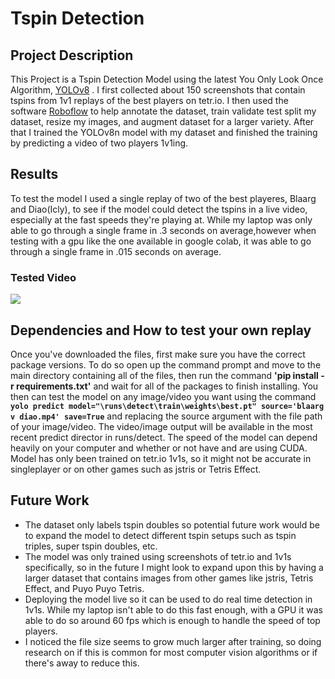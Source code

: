 # Tspin Detection

## Project Description

This Project is a Tspin Detection Model using the latest You Only Look Once Algorithm, [YOLOv8](https://docs.ultralytics.com/) . I first collected about 150 screenshots that contain tspins from 1v1 replays of the best players on tetr.io. I then used the software [Roboflow](https://roboflow.com/) to help annotate the dataset, train validate test split my dataset, resize my images, and augment dataset for a larger variety. After that I trained the YOLOv8n model with my dataset and finished the training by predicting a video of two players 1v1ing.

## Results

To test the model I used a single replay of two of the best playeres, Blaarg and Diao(Icly), to see if the model could detect the tspins in a live video, especially at the fast speeds they're playing at. While my laptop was only able to go through a single frame in .3 seconds on average,however when testing with a gpu like the one available in google colab, it was able to go through a single frame in .015 seconds on average.  

### Tested Video 

[![](https://img.youtube.com/vi/gP3fBBHqy7w/maxresdefault.jpg)](https://www.youtube.com/watch?v=gP3fBBHqy7w)

## Dependencies and How to test your own replay

Once you've downloaded the files, first make sure you have the correct package versions. To do so open up the command prompt and move to the main directory containing all of the files, then run the command **'pip install -r requirements.txt'** and wait for all of the packages to finish installing. You then can test the model on any image/video you want using the command **`yolo predict model="\runs\detect\train\weights\best.pt" source='blaarg v diao.mp4' save=True`** and replacing the source argument with the file path of your image/video. The video/image output will be available in the most recent predict director in runs/detect. The speed of the model can depend heavily on your computer and whether or not have and are using CUDA. Model has only been trained on tetr.io 1v1s, so it might not be accurate in singleplayer or on other games such as jstris or Tetris Effect.   

## Future Work

* The dataset only labels tspin doubles so potential future work would be to expand the model to detect different tspin setups such as tspin triples, super tspin doubles, etc.
* The model was only trained using screenshots of tetr.io and 1v1s specifically, so in the future I might look to expand upon this by having a larger dataset that contains images from other games like jstris, Tetris Effect, and Puyo Puyo Tetris.
* Deploying the model live so it can be used to do real time detection in 1v1s. While my laptop isn't able to do this fast enough, with a GPU it was able to do so around 60 fps which is enough to handle the speed of top players. 
* I noticed the file size seems to grow much larger after training, so doing research on if this is common for most computer vision algorithms or if there's away to reduce this. 
